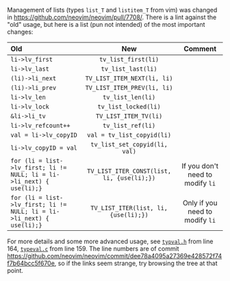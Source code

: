 Management of lists (types `list_T` and `listitem_T` from vim) was changed in https://github.com/neovim/neovim/pull/7708/. There is a lint against the "old" usage, but here is a list (pun not intended) of the most important changes:

| Old                   | New        | Comment|
|:----------------------------------------|:------------------:|:----------------:|
|`li->lv_first`|`tv_list_first(li)`||
|`li->lv_last`|`tv_list_last(li)`||
|`(li)->li_next`| `TV_LIST_ITEM_NEXT(li, li)`||
|`(li)->li_prev`| `TV_LIST_ITEM_PREV(li, li)`||
|`li->lv_len` | `tv_list_len(li)`||
|`li->lv_lock` |`tv_list_locked(li)`||
|`&li->li_tv` | `TV_LIST_ITEM_TV(li)`||
|`li->lv_refcount++`|`tv_list_ref(li)`||
|`val = li->lv_copyID` | `val = tv_list_copyid(li)`||
|`li->lv_copyID = val`| `tv_list_set_copyid(li, val)`||
|`for (li = list->lv_first; li != NULL; li = li->li_next) { use(li);}`|`TV_LIST_ITER_CONST(list, li, {use(li);})`| If you don't need to modify `li`|
|`for (li = list->lv_first; li != NULL; li = li->li_next) { use(li);}`|`TV_LIST_ITER(list, li, {use(li);})`| Only if you need to modify `li`|




For more details and some more advanced usage, see [`typval.h`](https://github.com/neovim/neovim/blob/master/src/nvim/eval/typval.h#L164) from line 164, [`typeval.c`](https://github.com/neovim/neovim/blob/master/src/nvim/eval/typval.c#L159) from line 159. The line numbers are of commit https://github.com/neovim/neovim/commit/dee78a4095a27369e428572f74f7b64bcc5f670e, so if the links seem strange, try browsing the tree at that point.